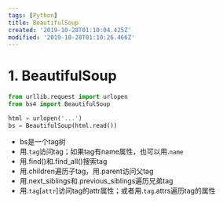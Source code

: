 ```yaml
---
tags: [Python]
title: BeautifulSoup
created: '2019-10-28T01:10:04.425Z'
modified: '2019-10-28T01:10:26.466Z'
---
```


# 1. BeautifulSoup

``` python
from urllib.request import urlopen
from bs4 import BeautifulSoup

html = urlopen('...')
bs = BeautifulSoup(html.read())
```

* bs是一个tag树
* 用.`tag`访问tag；如果tag有name属性，也可以用.`name`
* 用.find()和.find_all()搜索tag
* 用.children遍历子tag，用.parent访问父tag
* 用.next_siblings和.previous_siblings遍历兄弟tag
* 用.`tag`[`attr`]访问tag的attr属性；或者用.`tag`.attrs遍历tag的属性
